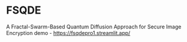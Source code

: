 # FSQDE
A Fractal-Swarm-Based Quantum Diffusion Approach for Secure Image Encryption
demo - https://fsqdepro1.streamlit.app/
